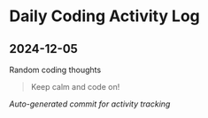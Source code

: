 # Daily Coding Activity Log

## 2024-12-05

Random coding thoughts

> Keep calm and code on!

*Auto-generated commit for activity tracking*
